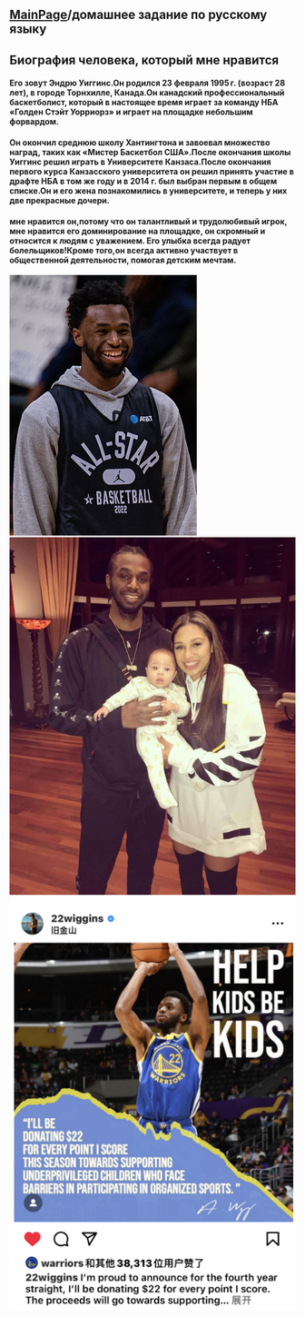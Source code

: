 ## [MainPage](../README.md)/домашнее задание по русскому языку

## Биография человека, который мне нравится
####  Его зовут Эндрю Уиггинс.Он родился 23 февраля 1995 г. (возраст 28 лет), в городе Торнхилле, Канада.Он канадский профессиональный баскетболист, который в настоящее время играет за команду НБА «Голден Стэйт Уорриорз» и играет на площадке небольшим форвардом.
#### Он окончил среднюю школу Хантингтона и завоевал множество наград, таких как «Мистер Баскетбол США».После окончания школы Уиггинс решил играть в Университете Канзаса.После окончания первого курса Канзасского университета он решил принять участие в драфте НБА в том же году и в 2014 г. был выбран первым в общем списке.Он и его жена познакомились в университете, и теперь у них две прекрасные дочери.
#### мне нравится он,потому что он талантливый и трудолюбивый игрок, мне нравится его доминирование на площадке, он скромный и относится к людям с уважением. Его улыбка всегда радует болельщиков!Кроме того,он всегда активно участвует в общественной деятельности, помогая детским мечтам.

![](pic/1.png)
![](pic/2.png)
![](pic/3.png)